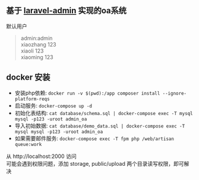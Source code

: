 ## 基于 <a href="https://github.com/z-song/laravel-admin" target="__blank">laravel-admin</a> 实现的oa系统
默认用户 
> admin:admin   
> xiaozhang 123   
> xiaoli 123   
> xiaoming 123

## docker 安装
- 安装php依赖:  `docker run -v $(pwd):/app composer install --ignore-platform-reqs`
- 启动服务: `docker-compose up -d`
- 初始化表结构: `cat database/schema.sql | docker-compose exec -T mysql mysql -p123 -uroot admin_oa`
- 导入初始数据: `cat database/demo_data.sql | docker-compose exec -T mysql mysql -p123 -uroot admin_oa`
- 如果需要邮件服务: `docker-compose exec -T fpm php /web/artisan queue:work`

从 http://localhost:2000 访问   
可能会遇到权限问题，添加 storage, public/upload 两个目录读写权限，即可解决
